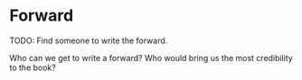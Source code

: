 # Forward

TODO: Find someone to write the forward.

Who can we get to write a forward?  Who would bring us the most credibility to the book?
